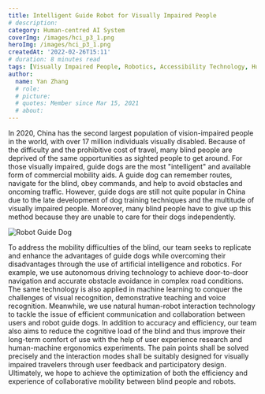 ```yaml
---
title: Intelligent Guide Robot for Visually Impaired People
# description: 
category: Human-centred AI System
coverImg: /images/hci_p3_1.png
heroImg: /images/hci_p3_1.png
createdAt: '2022-02-26T15:11'
# duration: 8 minutes read
tags: [Visually Impaired People, Robotics, Accessibility Technology, Human-Robot Interaction,Transportation]
author:
  name: Yan Zhang
  # role: 
  # picture: 
  # quotes: Member since Mar 15, 2021
  # about: 
---
```

In 2020, China has the second largest population of vision-impaired people in the world, with over 17 million individuals visually disabled. Because of the difficulty and the prohibitive cost of travel, many blind people are deprived of the same opportunities as sighted people to get around. For those visually impaired, guide dogs are the most "intelligent" and available form of commercial mobility aids. A guide dog can remember routes, navigate for the blind, obey commands, and help to avoid obstacles and oncoming traffic. However, guide dogs are still not quite popular in China due to the late development of dog training techniques and the multitude of visually impaired people. Moreover, many blind people have to give up this method because they are unable to care for their dogs independently.


![Robot Guide Dog](/images/hci_p3_2.png)

To address the mobility difficulties of the blind, our team seeks to replicate and enhance the advantages of guide dogs while overcoming their disadvantages through the use of artificial intelligence and robotics. For example, we use autonomous driving technology to achieve door-to-door navigation and accurate obstacle avoidance in complex road conditions. The same technology is also applied in machine learning to conquer the challenges of visual recognition, demonstrative teaching and voice recognition. Meanwhile, we use natural human-robot interaction technology to tackle the issue of efficient communication and collaboration between users and robot guide dogs. In addition to accuracy and efficiency, our team also aims to reduce the cognitive load of the blind and thus improve their long-term comfort of use with the help of user experience research and human-machine ergonomics experiments. The pain points shall be solved precisely and the interaction modes shall be suitably designed for visually impaired travelers through user feedback and participatory design. Ultimately, we hope to achieve the optimization of both the efficiency and experience of collaborative mobility between blind people and robots.

